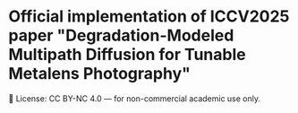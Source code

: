 # Official implementation of ICCV2025 paper "Degradation-Modeled Multipath Diffusion for Tunable Metalens Photography"

📄 License: CC BY-NC 4.0 — for non-commercial academic use only.


